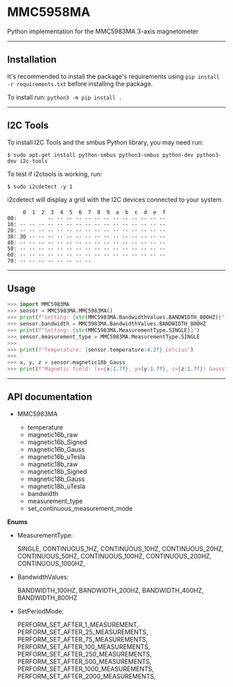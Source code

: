 # MMC5958MA

Python implementation for the MMC5983MA 3-axis magnetometer

----------
## **Installation**

It's recommended to install the package's requirements using `pip install -r requirements.txt` before installing the package.

To install run: `python3 -m pip install .`

----------
## **I2C Tools**

To install I2C Tools and the smbus Python library, you may need run:
```
$ sudo apt-get install python-smbus python3-smbus python-dev python3-dev i2c-tools
```

To test if i2ctools is working, run:
```
$ sudo i2cdetect -y 1
```

i2cdetect will display a grid with the I2C devices connected to your system.
```
     0  1  2  3  4  5  6  7  8  9  a  b  c  d  e  f
00:          -- -- -- -- -- -- -- -- -- -- -- -- --
10: -- -- -- -- -- -- -- -- -- -- -- -- -- -- -- --
20: -- -- -- -- -- -- -- -- -- -- -- -- -- -- -- --
30: 30 -- -- -- -- -- -- -- -- -- -- -- -- -- -- --
40: -- -- -- -- -- -- -- -- -- -- -- -- -- -- -- --
50: -- -- -- -- -- -- -- -- -- -- -- -- -- -- -- --
60: -- -- -- -- -- -- -- -- -- -- -- -- -- -- -- --
70: -- -- -- -- -- -- -- --
```

----------
## **Usage**

```python
>>> import MMC5983MA
>>> sensor = MMC5983MA.MMC5983MA()
>>> print(f"Setting: {str(MMC5983MA.BandwidthValues.BANDWIDTH_800HZ)}")
>>> sensor.bandwidth = MMC5983MA.BandwidthValues.BANDWIDTH_800HZ
>>> print(f"Setting: {str(MMC5983MA.MeasurementType.SINGLE)}")
>>> sensor.measurement_type = MMC5983MA.MeasurementType.SINGLE
>>>
>>> print(f"Temperature: {sensor.temperature:4.2f} Celcius")
>>>
>>> x, y, z = sensor.magnetic18b_Gauss
>>> print(f"Magnetic field: (x={x:1.7f}, y={y:1.7f}, z={z:1.7f}) Gauss")
```

----------
## **API documentation**

* MMC5983MA

  * temperature
  * magnetic16b_raw
  * magnetic16b_Signed
  * magnetic16b_Gauss
  * magnetic16b_uTesla
  * magnetic18b_raw
  * magnetic18b_Signed
  * magnetic18b_Gauss
  * magnetic18b_uTesla
  * bandwidth
  * measurement_type
  * set_continuous_measurement_mode

**Enums**

* MeasurementType:

  SINGLE, CONTINUOUS_1HZ, CONTINUOUS_10HZ, CONTINUOUS_20HZ, CONTINUOUS_50HZ, CONTINUOUS_100HZ, CONTINUOUS_200HZ, CONTINUOUS_1000HZ,
    
* BandwidthValues:

    BANDWIDTH_100HZ, BANDWIDTH_200HZ, BANDWIDTH_400HZ, BANDWIDTH_800HZ
    
* SetPeriodMode:
    
    PERFORM_SET_AFTER_1_MEASUREMENT, PERFORM_SET_AFTER_25_MEASUREMENTS, PERFORM_SET_AFTER_75_MEASUREMENTS, PERFORM_SET_AFTER_100_MEASUREMENTS, PERFORM_SET_AFTER_250_MEASUREMENTS, PERFORM_SET_AFTER_500_MEASUREMENTS, PERFORM_SET_AFTER_1000_MEASUREMENTS, PERFORM_SET_AFTER_2000_MEASUREMENTS,